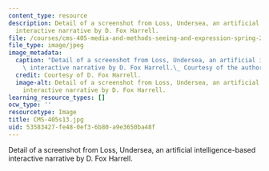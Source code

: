 ```yaml
---
content_type: resource
description: Detail of a screenshot from Loss, Undersea, an artificial intelligence-based
  interactive narrative by D. Fox Harrell.
file: /courses/cms-405-media-and-methods-seeing-and-expression-spring-2013/53583427fe480ef36b80a9e3650ba48f_CMS-405s13.jpg
file_type: image/jpeg
image_metadata:
  caption: "Detail of a screenshot from Loss, Undersea, an artificial intelligence-based\
    \ interactive narrative by D. Fox Harrell.\_ Courtesy of the author."
  credit: Courtesy of D. Fox Harrell.
  image-alt: Detail of a screenshot from Loss, Undersea, an artificial intelligence-based
    interactive narrative by D. Fox Harrell.
learning_resource_types: []
ocw_type: ''
resourcetype: Image
title: CMS-405s13.jpg
uid: 53583427-fe48-0ef3-6b80-a9e3650ba48f
---
```

Detail of a screenshot from Loss, Undersea, an artificial intelligence-based interactive narrative by D. Fox Harrell.

